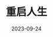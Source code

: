 ---
layout: movie-review
title: 重启人生
description: >
   无比地想看下一季。
category: 剧集
img: assets/img/movie/2023/chong_qi_ren_sheng.webp
star: 6
date: 2023-09-24
---